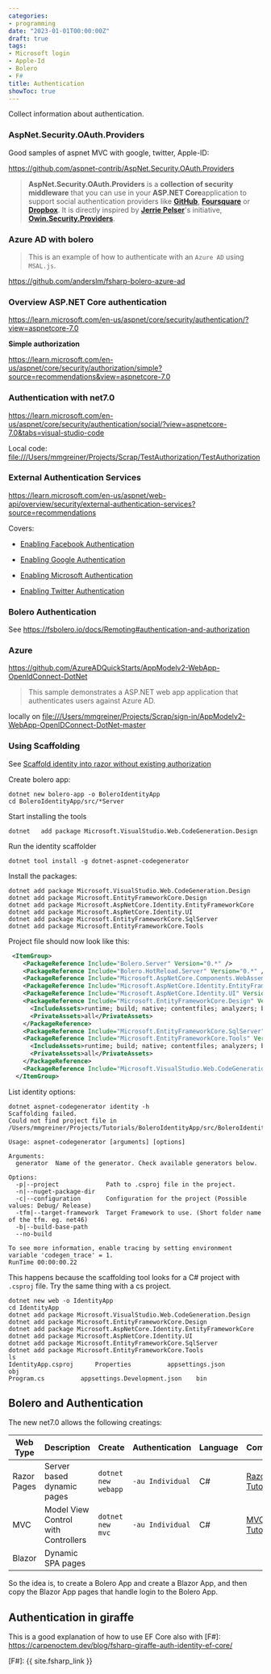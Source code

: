 ```yaml
---
categories:
- programming
date: "2023-01-01T00:00:00Z"
draft: true
tags:
- Microsoft login
- Apple-Id
- Bolero
- F#
title: Authentication
showToc: true
---
```



Collect information about authentication.

### AspNet.Security.OAuth.Providers

Good samples of aspnet MVC with google, twitter, Apple-ID:

<https://github.com/aspnet-contrib/AspNet.Security.OAuth.Providers>

> **AspNet.Security.OAuth.Providers** is a **collection of security middleware** that you can use in your **ASP.NET Core**application to support social authentication providers like **[GitHub](https://github.com/)**, **[Foursquare](https://foursquare.com/)** or **[Dropbox](https://www.dropbox.com/)**. It is directly inspired by **[Jerrie Pelser](https://github.com/jerriep)**'s initiative, **[Owin.Security.Providers](https://github.com/RockstarLabs/OwinOAuthProviders)**.


### Azure AD with bolero

> This is an example of how to authenticate with an `Azure AD` using `MSAL.js`.

<https://github.com/anderslm/fsharp-bolero-azure-ad>

### Overview ASP.NET Core authentication

<https://learn.microsoft.com/en-us/aspnet/core/security/authentication/?view=aspnetcore-7.0>

**Simple authorization**

<https://learn.microsoft.com/en-us/aspnet/core/security/authorization/simple?source=recommendations&view=aspnetcore-7.0>

### Authentication with net7.0

<https://learn.microsoft.com/en-us/aspnet/core/security/authentication/social/?view=aspnetcore-7.0&tabs=visual-studio-code>

Local code: <file:///Users/mmgreiner/Projects/Scrap/TestAuthorization/TestAuthorization>

### External Authentication Services

<https://learn.microsoft.com/en-us/aspnet/web-api/overview/security/external-authentication-services?source=recommendations>

Covers: 
* [Enabling Facebook Authentication](https://learn.microsoft.com/en-us/aspnet/web-api/overview/security/external-authentication-services?source=recommendations#FACEBOOK)
    
* [Enabling Google Authentication](https://learn.microsoft.com/en-us/aspnet/web-api/overview/security/external-authentication-services?source=recommendations#GOOGLE)
    
* [Enabling Microsoft Authentication](https://learn.microsoft.com/en-us/aspnet/web-api/overview/security/external-authentication-services?source=recommendations#MICROSOFT)
    
* [Enabling Twitter Authentication](https://learn.microsoft.com/en-us/aspnet/web-api/overview/security/external-authentication-services?source=recommendations#TWITTER)

### Bolero Authentication

See <https://fsbolero.io/docs/Remoting#authentication-and-authorization>


### Azure

https://github.com/AzureADQuickStarts/AppModelv2-WebApp-OpenIdConnect-DotNet

> This sample demonstrates a ASP.NET web app application that authenticates users against Azure AD.

locally on <file:///Users/mmgreiner/Projects/Scrap/sign-in/AppModelv2-WebApp-OpenIDConnect-DotNet-master>

### Using Scaffolding

See [Scaffold identity into razor without existing authorization](https://learn.microsoft.com/en-us/aspnet/core/security/authentication/scaffold-identity?view=aspnetcore-7.0&tabs=netcore-cli#scaffold-identity-into-a-razor-project-without-existing-authorization)

Create bolero app:

    dotnet new bolero-app -o BoleroIdentityApp
    cd BoleroIdentityApp/src/*Server

Start installing the tools

    dotnet   add package Microsoft.VisualStudio.Web.CodeGeneration.Design
    
Run the identity scaffolder

    dotnet tool install -g dotnet-aspnet-codegenerator
        
Install the packages:

~~~ 
dotnet add package Microsoft.VisualStudio.Web.CodeGeneration.Design
dotnet add package Microsoft.EntityFrameworkCore.Design
dotnet add package Microsoft.AspNetCore.Identity.EntityFrameworkCore
dotnet add package Microsoft.AspNetCore.Identity.UI
dotnet add package Microsoft.EntityFrameworkCore.SqlServer
dotnet add package Microsoft.EntityFrameworkCore.Tools
~~~

Project file should now look like this:

~~~xml
 <ItemGroup>
    <PackageReference Include="Bolero.Server" Version="0.*" />
    <PackageReference Include="Bolero.HotReload.Server" Version="0.*" />
    <PackageReference Include="Microsoft.AspNetCore.Components.WebAssembly.Server" Version="7.0.*" />
    <PackageReference Include="Microsoft.AspNetCore.Identity.EntityFrameworkCore" Version="7.0.4" />
    <PackageReference Include="Microsoft.AspNetCore.Identity.UI" Version="7.0.4" />
    <PackageReference Include="Microsoft.EntityFrameworkCore.Design" Version="7.0.4">
      <IncludeAssets>runtime; build; native; contentfiles; analyzers; buildtransitive</IncludeAssets>
      <PrivateAssets>all</PrivateAssets>
    </PackageReference>
    <PackageReference Include="Microsoft.EntityFrameworkCore.SqlServer" Version="7.0.4" />
    <PackageReference Include="Microsoft.EntityFrameworkCore.Tools" Version="7.0.4">
      <IncludeAssets>runtime; build; native; contentfiles; analyzers; buildtransitive</IncludeAssets>
      <PrivateAssets>all</PrivateAssets>
    </PackageReference>
    <PackageReference Include="Microsoft.VisualStudio.Web.CodeGeneration.Design" Version="7.0.5" />
  </ItemGroup>  
~~~

    
List identity options:

~~~
dotnet aspnet-codegenerator identity -h
Scaffolding failed.
Could not find project file in /Users/mmgreiner/Projects/Tutorials/BoleroIdentityApp/src/BoleroIdentityApp.Server

Usage: aspnet-codegenerator [arguments] [options]

Arguments:
  generator  Name of the generator. Check available generators below.

Options:
  -p|--project             Path to .csproj file in the project.
  -n|--nuget-package-dir   
  -c|--configuration       Configuration for the project (Possible values: Debug/ Release)
  -tfm|--target-framework  Target Framework to use. (Short folder name of the tfm. eg. net46)
  -b|--build-base-path     
  --no-build               

To see more information, enable tracing by setting environment variable 'codegen_trace' = 1.
RunTime 00:00:00.22
~~~

This happens because the scaffolding tool looks for a C# project with `.csproj` file.
Try the same thing with a cs project.

    dotnet new web -o IdentityApp
    cd IdentityApp
    dotnet add package Microsoft.VisualStudio.Web.CodeGeneration.Design
    dotnet add package Microsoft.EntityFrameworkCore.Design
    dotnet add package Microsoft.AspNetCore.Identity.EntityFrameworkCore
    dotnet add package Microsoft.AspNetCore.Identity.UI
    dotnet add package Microsoft.EntityFrameworkCore.SqlServer
    dotnet add package Microsoft.EntityFrameworkCore.Tools
    ls                                                                 
    IdentityApp.csproj		Properties			appsettings.json		obj
    Program.cs			appsettings.Development.json	bin

## Bolero and Authentication

The new net7.0 allows the following creatings:

| Web Type    | Description                         | Create              | Authentication    | Language | Comment          |
|-------------|-------------------------------------|---------------------|-------------------|----------|------------------|
| Razor Pages | Server based dynamic pages          | `dotnet new webapp` | `-au Individual`  | C#       | [Razor Tutorial] |
| MVC         | Model View Control with Controllers | `dotnet new mvc`    | `-au Individual`  | C#       | [MVC Tutorial]   |
| Blazor      | Dynamic SPA pages                   |                     |                   |          |                  |

So the idea is, to create a Bolero App and create a Blazor App, and then copy the Blazor App pages that handle login to the Bolero App.

## Authentication in giraffe

This is a good explanation of how to use EF Core also with [F#]: 
<https://carpenoctem.dev/blog/fsharp-giraffe-auth-identity-ef-core/>


[Razor Tutorial]: https://learn.microsoft.com/en-us/aspnet/core/tutorials/razor-pages/razor-pages-start?view=aspnetcore-7.0&tabs=visual-studio-code
[MVC Tutorial]: https://learn.microsoft.com/en-us/aspnet/core/tutorials/first-mvc-app/start-mvc?view=aspnetcore-7.0&tabs=visual-studio

[F#]: {{ site.fsharp_link }}

[Blazor Tutorial]: https://dotnet.microsoft.com/en-us/learn/aspnet/blazor-tutorial/intro

